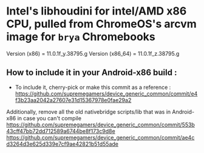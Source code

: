 # Intel's libhoudini for intel/AMD x86 CPU, pulled from ChromeOS's arcvm image for `brya` Chromebooks

Version (x86) = 11.0.1f_y.38795.g
Version (x86_64) = 11.0.1f_z.38795.g

## How to include it in your Android-x86 build :
* To include it, cherry-pick or make this commit as a reference :
https://github.com/supremegamers/device_generic_common/commit/e4f3b23aa2042a27607e31d15367978e0fae29a2

Additionally, remove all the old nativebridge scripts/lib that was in Android-x86 in case you can't compile
https://github.com/supremegamers/device_generic_common/commit/553b43cff47bb72dd712589a6744be8f173c9d8e
https://github.com/supremegamers/device_generic_common/commit/ae4cd3264d3e625d339e7cf9ae42821b51d55ade

